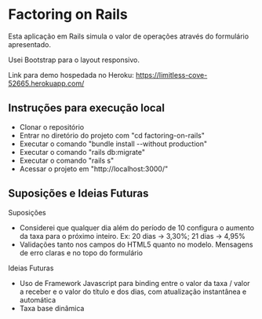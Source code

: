 # Factoring on Rails

Esta aplicação em Rails simula o valor de operações através do formulário
apresentado.

Usei Bootstrap para o layout responsivo.

Link para demo hospedada no Heroku: https://limitless-cove-52665.herokuapp.com/

## Instruções para execução local

- Clonar o repositório
- Entrar no diretório do projeto com "cd factoring-on-rails"
- Executar o comando "bundle install --without production"
- Executar o comando "rails db:migrate"
- Executar o comando "rails s"
- Acessar o projeto em "http://localhost:3000/"

## Suposições e Ideias Futuras

Suposições

- Considerei que qualquer dia além do período de 10 configura o aumento da taxa
para o próximo inteiro. Ex: 20 dias -> 3,30%; 21 dias -> 4,95%
- Validações tanto nos campos do HTML5 quanto no modelo. Mensagens de erro
claras e no topo do formulário

Ideias Futuras

- Uso de Framework Javascript para binding entre o valor da taxa / valor a
receber e o valor do título e dos dias, com atualização instantânea e automática
- Taxa base dinâmica
